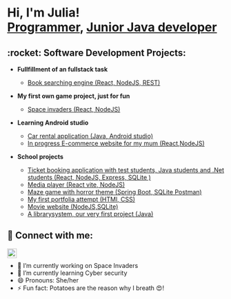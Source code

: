 <h1>Hi, I'm Julia! <br/><a href="https://github.com/JuliaB-dotcom">Programmer</a>, <a href="https://www.linkedin.com/in/joshmadakor/">Junior Java developer</a>

<h2>:rocket: Software Development Projects:</h2>

- <b>Fullfillment of an fullstack task</b>
  - [Book searching engine (React, NodeJS, REST)](https://github.com/JuliaB-dotcom/book-shelf)
- <b> My first own game project, just for fun</b>
  - [Space invaders (React, NodeJS)](https://github.com/JuliaB-dotcom/first-game) 
- <b>Learning Android studio</b>
  - [Car rental application (Java, Android studio)](https://github.com/JuliaB-dotcom/our-transport)
  - [In progress E-commerce website for my mum (React,NodeJS)](https://github.com/JuliaB-dotcom/webbsite)
  
- <b>School projects</b>
  - [Ticket booking application with test students, Java students and .Net students (React, NodeJS, Express, SQLite )](https://github.com/rholst1/trainify)
  - [Media player (React vite, NodeJS)](https://github.com/JuliaB-dotcom/Ljudio/tree/main/ljudioReact)
  - [Maze game with horror theme (Spring Boot, SQLite Postman)](https://github.com/Sena-AH/horror-game)
  - [My first portfolia attempt (HTMl, CSS)](https://github.com/JuliaB-dotcom/Portfolio)
  - [Movie website (NodeJS,SQLite)](https://github.com/JuliaB-dotcom/Portfolio)
  - [A librarysystem, our very first project (Java)](https://github.com/adamkarmander/LibrarySystem)



<h2> 🤳 Connect with me:</h2>

[<img align="left" alt="JuliaBerg | LinkedIn" width="22px" src="https://cdn.jsdelivr.net/npm/simple-icons@v3/icons/linkedin.svg" />][linkedin]

[linkedin]: https://www.linkedin.com/in/julia-berg-a73b371b8
 <br>

- 🔭 I’m currently working on Space Invaders
- 🌱 I’m currently learning Cyber security
- 😄 Pronouns: She/her
- ⚡ Fun fact: Potatoes are the reason why I breath :heart_eyes:!

